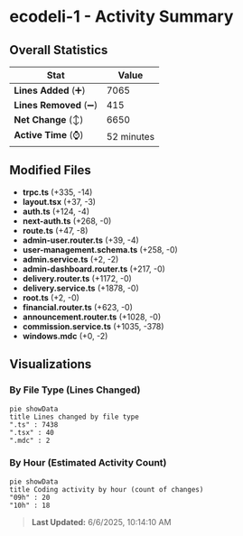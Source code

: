 # ecodeli-1 - Activity Summary 

## Overall Statistics

| Stat                   | Value                                                             |
| ---------------------- | ----------------------------------------------------------------- |
| **Lines Added** (➕)   | 7065                                          |
| **Lines Removed** (➖) | 415                                        |
| **Net Change** (↕)    | 6650                |
| **Active Time** (⌚)   | 52 minutes |


## Modified Files
- **trpc.ts** (+335, -14)
- **layout.tsx** (+37, -3)
- **auth.ts** (+124, -4)
- **next-auth.ts** (+268, -0)
- **route.ts** (+47, -8)
- **admin-user.router.ts** (+39, -4)
- **user-management.schema.ts** (+258, -0)
- **admin.service.ts** (+2, -2)
- **admin-dashboard.router.ts** (+217, -0)
- **delivery.router.ts** (+1172, -0)
- **delivery.service.ts** (+1878, -0)
- **root.ts** (+2, -0)
- **financial.router.ts** (+623, -0)
- **announcement.router.ts** (+1028, -0)
- **commission.service.ts** (+1035, -378)
- **windows.mdc** (+0, -2)

## Visualizations

### By File Type (Lines Changed)

```mermaid
pie showData
title Lines changed by file type
".ts" : 7438
".tsx" : 40
".mdc" : 2
```

### By Hour (Estimated Activity Count)

```mermaid
pie showData
title Coding activity by hour (count of changes)
"09h" : 20
"10h" : 18
```


> **Last Updated:** 6/6/2025, 10:14:10 AM